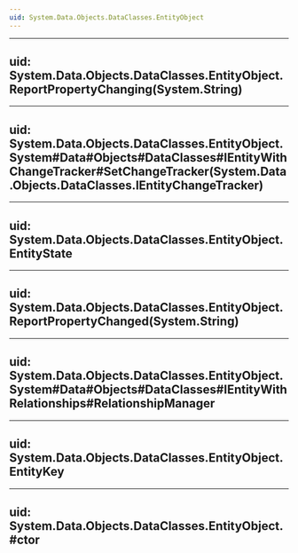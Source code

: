 ```yaml
---
uid: System.Data.Objects.DataClasses.EntityObject
---
```


---
uid: System.Data.Objects.DataClasses.EntityObject.ReportPropertyChanging(System.String)
---

---
uid: System.Data.Objects.DataClasses.EntityObject.System#Data#Objects#DataClasses#IEntityWithChangeTracker#SetChangeTracker(System.Data.Objects.DataClasses.IEntityChangeTracker)
---

---
uid: System.Data.Objects.DataClasses.EntityObject.EntityState
---

---
uid: System.Data.Objects.DataClasses.EntityObject.ReportPropertyChanged(System.String)
---

---
uid: System.Data.Objects.DataClasses.EntityObject.System#Data#Objects#DataClasses#IEntityWithRelationships#RelationshipManager
---

---
uid: System.Data.Objects.DataClasses.EntityObject.EntityKey
---

---
uid: System.Data.Objects.DataClasses.EntityObject.#ctor
---
